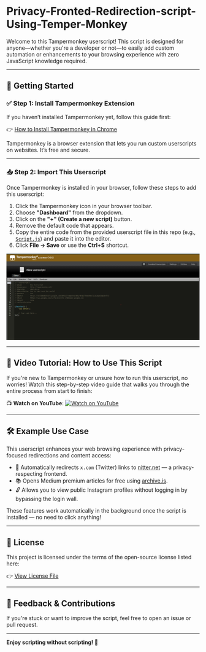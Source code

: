 # Privacy-Fronted-Redirection-script-Using-Temper-Monkey

Welcome to this Tampermonkey userscript! This script is designed for anyone—whether you're a developer or not—to easily add custom automation or enhancements to your browsing experience with zero JavaScript knowledge required.

---

## 📌 Getting Started

### ✅ Step 1: Install Tampermonkey Extension

If you haven’t installed Tampermonkey yet, follow this guide first:

👉 [How to Install Tampermonkey in Chrome](./Temper%20Monkey%20Installation.md)

Tampermonkey is a browser extension that lets you run custom userscripts on websites. It’s free and secure.

---

### 📥 Step 2: Import This Userscript

Once Tampermonkey is installed in your browser, follow these steps to add this userscript:

1. Click the Tampermonkey icon in your browser toolbar.
2. Choose **"Dashboard"** from the dropdown.
3. Click on the **"+" (Create a new script)** button.
4. Remove the default code that appears.
5. Copy the entire code from the provided userscript file in this repo (e.g., [`Script.js`](./Script.js)) and paste it into the editor.
6. Click **File → Save** or use the **Ctrl+S** shortcut.

![How to create new script](https://github.com/AnuragBathani/Privacy-Fronted-Redirection-script-Using-Temper-Monkey/blob/main/images/Screenshot%202025-05-14%20150840.png)

---
## 🎥 Video Tutorial: How to Use This Script

If you're new to Tampermonkey or unsure how to run this userscript, no worries! Watch this step-by-step video guide that walks you through the entire process from start to finish:

📺 **Watch on YouTube**: [![Watch on YouTube](https://img.youtube.com/vi/C27kTdtUhZk/0.jpg)](https://youtu.be/C27kTdtUhZk)

---

## 🛠 Example Use Case

This userscript enhances your web browsing experience with privacy-focused redirections and content access:

- 🔁 Automatically redirects `x.com` (Twitter) links to [nitter.net](https://nitter.net) — a privacy-respecting frontend.
- 📚 Opens Medium premium articles for free using [archive.is](https://archive.is).
- 🔓 Allows you to view public Instagram profiles without logging in by bypassing the login wall.

These features work automatically in the background once the script is installed — no need to click anything!


---

## 📜 License

This project is licensed under the terms of the open-source license listed here:

👉 [View License File](./LICENSE)

---

## 🙌 Feedback & Contributions

If you're stuck or want to improve the script, feel free to open an issue or pull request.

---

**Enjoy scripting without scripting! 🎉**

